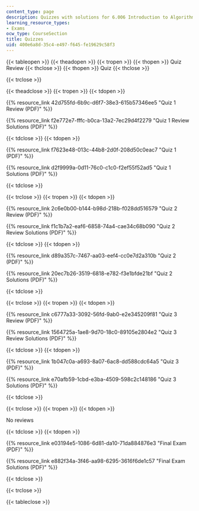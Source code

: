 ```yaml
---
content_type: page
description: Quizzes with solutions for 6.006 Introduction to Algorithms.
learning_resource_types:
- Exams
ocw_type: CourseSection
title: Quizzes
uid: 400e6a8d-35c4-e497-f645-fe19629c58f3
---
```


{{< tableopen >}}
{{< theadopen >}}
{{< tropen >}}
{{< thopen >}}
Quiz Review
{{< thclose >}}
{{< thopen >}}
Quiz
{{< thclose >}}

{{< trclose >}}

{{< theadclose >}}
{{< tropen >}}
{{< tdopen >}}


{{% resource_link 42d755fd-6b9c-d6f7-38e3-615b57346ee5 "Quiz 1 Review (PDF)" %}}

{{% resource_link f2e772e7-fffc-b0ca-13a2-7ec29d4f2279 "Quiz 1 Review Solutions (PDF)" %}}


{{< tdclose >}}
{{< tdopen >}}


{{% resource_link f7623e48-013c-44b8-2d0f-208d50c0eac7 "Quiz 1 (PDF)" %}}

{{% resource_link d2f9999a-0d11-76c0-c1c0-f2ef55f52ad5 "Quiz 1 Solutions (PDF)" %}}


{{< tdclose >}}

{{< trclose >}}
{{< tropen >}}
{{< tdopen >}}


{{% resource_link 2c6e0b00-b144-b98d-218b-f028dd516579 "Quiz 2 Review (PDF)" %}}

{{% resource_link f1c1b7a2-eaf6-6858-74a4-cae34c68b090 "Quiz 2 Review Solutions (PDF)" %}}


{{< tdclose >}}
{{< tdopen >}}


{{% resource_link d89a357c-7467-aa03-eef4-cc0e7d2a310b "Quiz 2 (PDF)" %}}

{{% resource_link 20ec7b26-3519-6818-e782-f3e1bfde21bf "Quiz 2 Solutions (PDF)" %}}


{{< tdclose >}}

{{< trclose >}}
{{< tropen >}}
{{< tdopen >}}


{{% resource_link c6777a33-3092-56fd-9ab0-e2e345209f81 "Quiz 3 Review (PDF)" %}}

{{% resource_link 1564725a-1ae8-9d70-18c0-89105e2804e2 "Quiz 3 Review Solutions (PDF)" %}}


{{< tdclose >}}
{{< tdopen >}}


{{% resource_link 1b047c0a-a693-8a07-6ac8-dd588cdc64a5 "Quiz 3 (PDF)" %}}

{{% resource_link e70afb59-1cbd-e3ba-4509-598c2c148186 "Quiz 3 Solutions (PDF)" %}}


{{< tdclose >}}

{{< trclose >}}
{{< tropen >}}
{{< tdopen >}}


No reviews


{{< tdclose >}}
{{< tdopen >}}


{{% resource_link e03194e5-1086-6d81-da10-71da884876e3 "Final Exam (PDF)" %}}

{{% resource_link e882f34a-3f46-aa98-6295-3616f6de1c57 "Final Exam Solutions (PDF)" %}}


{{< tdclose >}}

{{< trclose >}}

{{< tableclose >}}